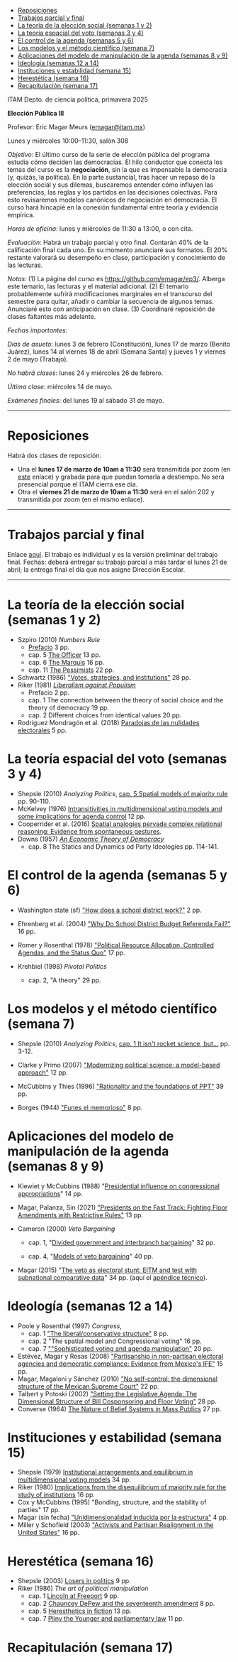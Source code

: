 - [Reposiciones](#orga3e2d58)
- [Trabajos parcial y final](#org2f46bd7)
- [La teoría de la elección social (semanas 1 y 2)](#orgac16f48)
- [La teoría espacial del voto (semanas 3 y 4)](#orge55a768)
- [El control de la agenda (semanas 5 y 6)](#orgbd57886)
- [Los modelos y el método científico (semana 7)](#orgc87e4d6)
- [Aplicaciones del modelo de manipulación de la agenda (semanas 8 y 9)](#orgaddcf97)
- [Ideología (semanas 12 a 14)](#orgc6f45ff)
- [Instituciones y estabilidad (semana 15)](#org931489c)
- [Herestética (semana 16)](#org11c0283)
- [Recapitulación (semana 17)](#org608c87f)

ITAM Depto. de ciencia política, primavera 2025

**Elección Pública III**

Profesor: Eric Magar Meurs ([emagar@itam.mx](mailto:emagar@itam.mx))

Lunes y miércoles 10:00&#x2013;11:30, salón 308

*Objetivo*: El último curso de la serie de elección pública del programa estudia cómo deciden las democracias. El hilo conductor que conecta los temas del curso es la **negociación**, sin la que es impensable la democracia (y, quizás, la política). En la parte sustancial, tras hacer un repaso de la elección social y sus dilemas, buscaremos entender cómo influyen las preferencias, las reglas y los partidos en las decisiones colectivas. Para esto revisaremos modelos canónicos de negociación en democracia. El curso hará hincapié en la conexión fundamental entre teoría y evidencia empírica.

*Horas de oficina*: lunes y miércoles de 11:30 a 13:00, o con cita.

*Evaluación*: Habrá un trabajo parcial y otro final. Contarán 40% de la calificación final cada uno. En su momento anunciaré sus formatos. El 20% restante valorará su desempeño en clase, participación y conocimiento de las lecturas.

*Notas*: (1) La página del curso es <https://github.com/emagar/ep3/>. Alberga este temario, las lecturas y el material adicional. (2) El temario probablemente sufrirá modificaciones marginales en el transcurso del semestre para quitar, añadir o cambiar la secuencia de algunos temas. Anunciaré esto con anticipación en clase. (3) Coordinaré reposición de clases faltantes más adelante.

*Fechas importantes*:

*Días de asueto*: lunes 3 de febrero (Constitución), lunes 17 de marzo (Benito Juárez), lunes 14 al viernes 18 de abril (Semana Santa) y jueves 1 y viernes 2 de mayo (Trabajo).

*No habrá clases*: lunes 24 y miércoles 26 de febrero.

*Última clase*: miércoles 14 de mayo.

*Exámenes finales*: del lunes 19 al sábado 31 de mayo.

---


<a id="orga3e2d58"></a>

# Reposiciones

Habrá dos clases de reposición.

-   Una el **lunes 17 de marzo de 10am a 11:30** será transmitida por zoom (en [este](https://itam.zoom.us/j/99151447668) enlace) y grabada para que puedan tomarla a destiempo. No será presencial porque el ITAM cierra ese día.
-   Otra el **viernes 21 de marzo de 10am a 11:30** será en el salón 202 y transmitida por zoom (en el mismo enlace).

---


<a id="org2f46bd7"></a>

# Trabajos parcial y final

Enlace [aquí](./parcial-final/). El trabajo es individual y es la versión preliminar del trabajo final. Fechas: deberá entregar su trabajo parcial a más tardar el lunes 21 de abril; la entrega final el día que nos asigne Dirección Escolar.

---


<a id="orgac16f48"></a>

# La teoría de la elección social (semanas 1 y 2)

-   Szpiro (2010) *Numbers Rule*
    -   [Prefacio](https://github.com/emagar/ep3/blob/master/lecturas/szpiro2010-Numbers-rule-ch00-preface.pdf) 3 pp.
    -   cap. 5 [The Officer](https://github.com/emagar/ep3/blob/master/lecturas/szpiro2010-Numbers-rule-ch05-the-officer.pdf) 13 pp.
    -   cap. 6 [The Marquis](https://github.com/emagar/ep3/blob/master/lecturas/szpiro2010-Numbers-rule-ch06-the-marquis.pdf) 16 pp.
    -   cap. 11 [The Pessimists](https://github.com/emagar/ep3/blob/master/lecturas/szpiro2010-Numbers-rule-ch11-pessimists.pdf) 22 pp.
-   Schwartz (1986) ["Votes, strategies, and institutions"](https://github.com/emagar/ep3/blob/master/lecturas/schwartz-Votes-strategies-institutions1986.pdf) 28 pp.
-   Riker (1981) *[Liberalism against Populism](https://github.com/emagar/ep3/blob/master/lecturas/riker-liberalism-populism1978book-excerpts-1.pdf)*
    -   Prefacio 2 pp.
    -   cap. 1 The connection between the theory of social choice and the theory of democracy 19 pp.
    -   cap. 2 Different choices from identical values 20 pp.
-   Rodríguez Mondragón et al. (2018) [Paradojas de las nulidades electorales](https://eljuegodelacorte.nexos.com.mx/paradojas-de-las-nulidades-electorales-el-valor-negativo-del-voto) 5 pp.


<a id="orge55a768"></a>

# La teoría espacial del voto (semanas 3 y 4)

-   Shepsle (2010) *Analyzing Politics*, [cap. 5 Spatial models of majority rule](https://github.com/emagar/ep3/blob/master/lecturas/shepsle-Analyzing-politics-2nd-ed-2010-Cap-5.pdf) pp. 90-110.
-   McKelvey (1976) [Intransitivities in multidimensional voting models and some implications for agenda control](https://github.com/emagar/ep3/blob/master/lecturas/mckelvey-intransitivities-agenda-control1976jet.pdf) 12 pp.
-   Cooperrider et al. (2016) [Spatial analogies pervade complex relational reasoning: Evidence from spontaneous gestures](https://cognitiveresearchjournal.springeropen.com/articles/10.1186/s41235-016-0024-5).
-   Downs (1957) *[An Economic Theory of Democracy](https://github.com/emagar/ep3/blob/master/lecturas/downs-An-Economic-Theory-of-Democracy-1957.pdf)*
    -   cap. 8 The Statics and Dynamics od Party Ideologies pp. 114-141.


<a id="orgbd57886"></a>

# El control de la agenda (semanas 5 y 6)

-   Washington state (sf) ["How does a school district work?"](https://github.com/emagar/ep3/blob/master/lecturas/washington-school-districts.pdf) 2 pp.
-   Ehrenberg et al. (2004) ["Why Do School District Budget Referenda Fail?"](https://github.com/emagar/ep3/blob/master/lecturas/ehrenberg.etal-Why-school-district-referenda-fail2004eepa.pdf) 16 pp.
-   Romer y Rosenthal (1978) ["Political Resource Allocation, Controlled Agendas, and the Status Quo"](https://github.com/emagar/ep3/blob/master/lecturas/romer.rosenthal1978pubcho.pdf) 17 pp.

-   Krehbiel (1998) *Pivotal Politics*
    -   cap. 2, "A theory" 29 pp.


<a id="orgc87e4d6"></a>

# Los modelos y el método científico (semana 7)

-   Shepsle (2010) *Analyzing Politics*, [cap. 1 It isn't rocket science, but&#x2026;](https://github.com/emagar/ep3/blob/master/lecturas/shepsle-Analyzing-politics-2nd-ed-2010-Cap-1.pdf) pp. 3-12.
-   Clarke y Primo (2007) ["Modernizing political science: a model-based approach"](https://github.com/emagar/ep3/blob/master/lecturas/clarke+primoModels2008.pdf) 12 pp.

-   McCubbins y Thies (1996) ["Rationality and the foundations of PPT"](https://github.com/emagar/ep3/blob/master/lecturas/mcthiesRatcho31.pdf) 39 pp.
-   Borges (1944) ["Funes el memorioso"](https://github.com/emagar/ep3/blob/master/lecturas/borgesFunes.pdf) 8 pp.


<a id="orgaddcf97"></a>

# Aplicaciones del modelo de manipulación de la agenda (semanas 8 y 9)

-   Kiewiet y McCubbins (1988) "[Presidential influence on congressional appropriations](https://github.com/emagar/ep3/blob/master/lecturas/kiewiet%2BmccubbinsAJPS1988.pdf)" 14 pp.
-   Magar, Palanza, Sin (2021) ["Presidents on the Fast Track: Fighting Floor Amendments with Restrictive Rules"](https://github.com/emagar/ep3/blob/master/lecturas/magar-etal-Pdts-fast-track2021jop.pdf) 13 pp.
-   Cameron (2000) *Veto Bargaining*
    
    -   cap. 1, "[Divided government and interbranch bargaining](https://github.com/emagar/ep3/blob/master/lecturas/cameronCap1.pdf)" 32 pp.
    
    -   cap. 4, "[Models of veto bargaining](https://github.com/emagar/ep3/blob/master/lecturas/cameronCap4.pdf)" 40 pp.
-   Magar (2015) "[The veto as electoral stunt: EITM and test with subnational comparative data](https://github.com/emagar/ep3/blob/master/lecturas/magar-postate04washU.pdf)" 34 pp. (aquí el [apéndice técnico](https://github.com/emagar/ep3/blob/master/lecturas/magar-postate04washUappendix.pdf)).


<a id="orgc6f45ff"></a>

# Ideología (semanas 12 a 14)

-   Poole y Rosenthal (1997) *Congress*,
    -   cap. 1 ["The liberal/conservative structure"](https://github.com/emagar/ep3/blob/master/lecturas/poole+rosenthalCaps1y2.pdf) 8 pp.
    -   cap. 2 "The spatial model and Congressional voting" 16 pp.
    -   cap. 7 [""Sophisticated voting and agenda manipulation"](https://github.com/emagar/ep3/blob/master/lecturas/poole+rosenthalCap7.pdf) 20 pp.
-   Estévez, Magar y Rosas (2008) ["Partisanship in non-partisan electoral agencies and democratic compliance: Evidence from Mexico's IFE"](https://github.com/emagar/ep3/blob/master/lecturas/EstevezMagarRosasIfeElecStud2008.pdf) 15 pp.
-   Magar, Magaloni y Sánchez (2010) ["No self-control: the dimensional structure of the Mexican Supreme Court"](https://github.com/emagar/ep3/blob/master/lecturas/magar+magaloni+sanchezPaper04APSA.pdf) 22 pp.
-   Talbert y Potoski (2002) ["Setting the Legislative Agenda: The Dimensional Structure of Bill Cosponsoring and Floor Voting"](https://github.com/emagar/ep3/blob/master/lecturas/talbert+potoskiAgendaJoP2002.pdf) 28 pp.
-   Converse (1964) [The Nature of Belief Systems in Mass Publics](https://github.com/emagar/ep3/blob/master/lecturas/converseBeliefSystem1964.pdf) 27 pp.


<a id="org931489c"></a>

# Instituciones y estabilidad (semana 15)

-   Shepsle (1979) [Institutional arrangements and equilibrium in multidimensional voting models](https://github.com/emagar/ep3/blob/master/lecturas/shepsle-Inst-arrangements1979ajps.pdf) 34 pp.
-   Riker (1980) [Implications from the disequilibrium of majority rule for the study of institutions](https://github.com/emagar/ep3/blob/master/lecturas/riker-Disequilibrium-institutions-1980apsr.pdf) 16 pp.
-   Cox y McCubbins (1995) "Bonding, structure, and the stability of parties" 17 pp.
-   Magar (sin fecha) ["Unidimensionalidad inducida por la estructura"](https://github.com/emagar/ep3/blob/master/lecturas/magar-onedim02.pdf) 4 pp.
-   Miller y Schofield (2003) ["Activists and Partisan Realignment in the United States"](https://github.com/emagar/ep3/blob/master/lecturas/miller-schofield2003apsr.pdf) 16 pp.


<a id="org11c0283"></a>

# Herestética (semana 16)

-   Shepsle (2003) [Losers in politics](https://github.com/emagar/ep3/blob/master/lecturas/shepsleLosersInPol2003.pdf) 9 pp.
-   Riker (1986) *The art of political manipulation*
    -   cap. 1 [Lincoln at Freeport](https://github.com/emagar/ep3/blob/master/lecturas/riker1986PolManipCap1Lincoln.pdf) 9 pp.
    -   cap. 2 [Chauncey DePew and the seventeenth amendment](https://github.com/emagar/ep3/blob/master/lecturas/riker1986PolManipCap2SeventeenthAmendment.pdf) 8 pp.
    -   cap. 5 [Heresthetics in fiction](https://github.com/emagar/ep3/blob/master/lecturas/riker1986PolManipCap5HerestheticsInFiction.pdf) 13 pp.
    -   cap. 7 [Pliny the Younger and parliamentary law](https://github.com/emagar/ep3/blob/master/lecturas/riker1986PolManipCap7PlinyYounger.pdf) 11 pp.


<a id="org608c87f"></a>

# Recapitulación (semana 17)
